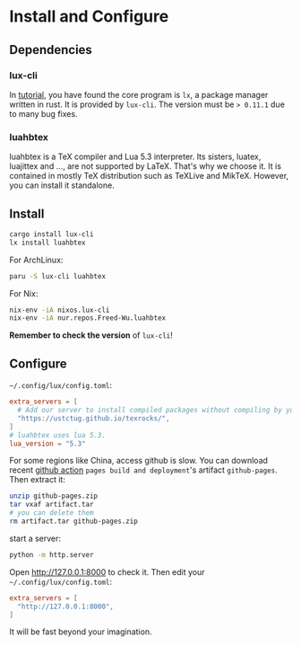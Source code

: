 # Install and Configure

## Dependencies

### lux-cli

In [tutorial](README.md.html), you have found the core program is `lx`, a
package manager written in rust. It is provided by `lux-cli`.
The version must be `> 0.11.1` due to many bug fixes.

### luahbtex

luahbtex is a TeX compiler and Lua 5.3 interpreter. Its sisters, luatex,
luajittex and ..., are not supported by LaTeX. That's why we choose it.
It is contained in mostly TeX distribution such as TeXLive and MikTeX.
However, you can install it standalone.

## Install

```sh
cargo install lux-cli
lx install luahbtex
```

For ArchLinux:

```sh
paru -S lux-cli luahbtex
```

For Nix:

```sh
nix-env -iA nixos.lux-cli
nix-env -iA nur.repos.Freed-Wu.luahbtex
```

**Remember to check the version** of `lux-cli`!

## Configure

`~/.config/lux/config.toml`:

```toml
extra_servers = [
  # Add our server to install compiled packages without compiling by yourself.
  "https://ustctug.github.io/texrocks/",
]
# luahbtex uses lua 5.3.
lua_version = "5.3"
```

For some regions like China, access github is slow. You can download recent
[github action](https://github.com/ustctug/texrocks/actions/)
`pages build and deployment`'s artifact `github-pages`. Then extract it:

```sh
unzip github-pages.zip
tar vxaf artifact.tar
# you can delete them
rm artifact.tar github-pages.zip
```

start a server:

```sh
python -m http.server
```

Open <http://127.0.0.1:8000> to check it. Then edit your
`~/.config/lux/config.toml`:

```toml
extra_servers = [
  "http://127.0.0.1:8000",
]
```

It will be fast beyond your imagination.
